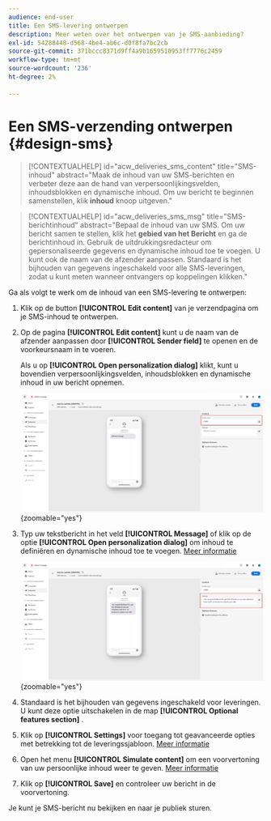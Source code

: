 ```yaml
---
audience: end-user
title: Een SMS-levering ontwerpen
description: Meer weten over het ontwerpen van je SMS-aanbieding?
exl-id: 54288448-d568-4be4-ab6c-d0f8fa7bc2cb
source-git-commit: 371bccc8371d9ff4a9b1659510953ff7776c2459
workflow-type: tm+mt
source-wordcount: '236'
ht-degree: 2%

---
```


# Een SMS-verzending ontwerpen {#design-sms}

>[!CONTEXTUALHELP]
>id="acw_deliveries_sms_content"
>title="SMS-inhoud"
>abstract="Maak de inhoud van uw SMS-berichten en verbeter deze aan de hand van verpersoonlijkingsvelden, inhoudsblokken en dynamische inhoud. Om uw bericht te beginnen samenstellen, klik **inhoud** knoop uitgeven."

>[!CONTEXTUALHELP]
>id="acw_deliveries_sms_msg"
>title="SMS-berichtinhoud"
>abstract="Bepaal de inhoud van uw SMS. Om uw bericht samen te stellen, klik het **gebied van het Bericht** en ga de berichtinhoud in. Gebruik de uitdrukkingsredacteur om gepersonaliseerde gegevens en dynamische inhoud toe te voegen. U kunt ook de naam van de afzender aanpassen. Standaard is het bijhouden van gegevens ingeschakeld voor alle SMS-leveringen, zodat u kunt meten wanneer ontvangers op koppelingen klikken."

Ga als volgt te werk om de inhoud van een SMS-levering te ontwerpen:

1. Klik op de button **[!UICONTROL Edit content]** van je verzendpagina om je SMS-inhoud te ontwerpen.

1. Op de pagina **[!UICONTROL Edit content]** kunt u de naam van de afzender aanpassen door **[!UICONTROL Sender field]** te openen en de voorkeursnaam in te voeren.

   Als u op **[!UICONTROL Open personalization dialog]** klikt, kunt u bovendien verpersoonlijkingsvelden, inhoudsblokken en dynamische inhoud in uw bericht opnemen.

   ![](assets/sms_content_1.png){zoomable="yes"}

1. Typ uw tekstbericht in het veld **[!UICONTROL Message]** of klik op de optie **[!UICONTROL Open personalization dialog]** om inhoud te definiëren en dynamische inhoud toe te voegen. [Meer informatie](../personalization/gs-personalization.md)

   ![](assets/sms_content_2.png){zoomable="yes"}

1. Standaard is het bijhouden van gegevens ingeschakeld voor leveringen. U kunt deze optie uitschakelen in de map **[!UICONTROL Optional features section]** .

1. Klik op **[!UICONTROL Settings]** voor toegang tot geavanceerde opties met betrekking tot de leveringssjabloon. [Meer informatie](../advanced-settings/delivery-settings.md)

1. Open het menu **[!UICONTROL Simulate content]** om een voorvertoning van uw persoonlijke inhoud weer te geven. [Meer informatie](send-sms.md#preview-sms)

1. Klik op **[!UICONTROL Save]** en controleer uw bericht in de voorvertoning.

Je kunt je SMS-bericht nu bekijken en naar je publiek sturen.
